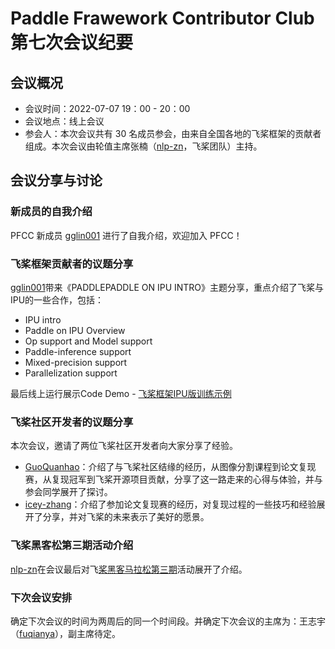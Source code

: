 # Paddle Frawework Contributor Club 第七次会议纪要

## 会议概况

- 会议时间：2022-07-07 19：00 - 20：00
- 会议地点：线上会议
- 参会人：本次会议共有 30 名成员参会，由来自全国各地的飞桨框架的贡献者组成。本次会议由轮值主席张楠（[nlp-zn](https://github.com/nlp-zn)，飞桨团队）主持。

## 会议分享与讨论

### 新成员的自我介绍
PFCC 新成员 [gglin001](https://github.com/gglin001) 进行了自我介绍，欢迎加入 PFCC！

### 飞桨框架贡献者的议题分享
[gglin001](https://github.com/gglin001)带来《PADDLEPADDLE ON IPU INTRO》主题分享，重点介绍了飞桨与IPU的一些合作，包括：

- IPU intro
- Paddle on IPU Overview
- Op support and Model support
- Paddle-inference support
- Mixed-precision support
- Parallelization support

最后线上运行展示Code Demo - [飞桨框架IPU版训练示例](https://www.paddlepaddle.org.cn/documentation/docs/zh/guides/hardware_support/ipu_docs/train_example_cn.html)

### 飞桨社区开发者的议题分享
本次会议，邀请了两位飞桨社区开发者向大家分享了经验。

- [GuoQuanhao](https://github.com/GuoQuanhao)：介绍了与飞桨社区结缘的经历，从图像分割课程到论文复现赛，从复现冠军到飞桨开源项目贡献，分享了这一路走来的心得与体验，并与参会同学展开了探讨。
- [icey-zhang](https://github.com/icey-zhang)：介绍了参加论文复现赛的经历，对复现过程的一些技巧和经验展开了分享，并对飞桨的未来表示了美好的愿景。

### 飞桨黑客松第三期活动介绍

[nlp-zn](https://github.com/nlp-zn)在会议最后对飞[桨黑客马拉松第三期](https://www.paddlepaddle.org.cn/PaddlePaddleHackathon-2022-6)活动展开了介绍。

### 下次会议安排
确定下次会议的时间为两周后的同一个时间段。并确定下次会议的主席为：王志宇（[fuqianya](https://github.com/fuqianya)），副主席待定。
